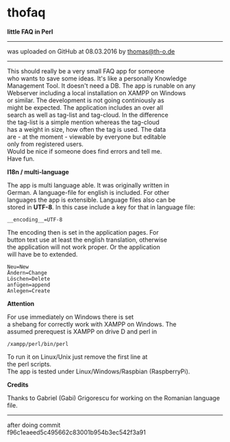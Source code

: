 # thofaq
**little FAQ in Perl**  

---  
  was uploaded on GitHub at 08.03.2016 by thomas@th-o.de  

---  
  This should really be a very small FAQ app for someone  
who wants to save some ideas. It's like a personally Knowledge  
Management Tool. It doesn't need a DB. The app is runable on any  
Webserver including a local installation on XAMPP on Windows  
or similar. The development is not going continiously as  
might be expected. The application includes an over all  
search as well as tag-list and tag-cloud. In the difference  
the tag-list is a simple mention whereas the tag-cloud  
has a weight in size, how often the tag is used. The data  
are - at the moment - viewable by everyone but editable  
only from registered users.  
Would be nice if someone does find errors and tell me.  
Have fun.  

**I18n / multi-language**  

The app is multi language able. It was originally written in  
German. A language-file for english is included. For other    
languages the app is extensible. Language files also can be  
stored in **UTF-8**. In this case include a key for that
in language file:

`__encoding__=UTF-8`

The encoding then is set in the application pages. For  
button text use at least the english translation, otherwise  
the application will not work proper. Or the application  
will have be to extended.

```
Neu=New
Ändern=Change
Löschen=Delete
anfügen=append
Anlegen=Create
```

**Attention**  

For use immediately on Windows there is set  
a shebang for correctly work with XAMPP on Windows. The  
assumed prerequest is XAMPP on drive D and perl in  

`/xampp/perl/bin/perl`  

To run it on Linux/Unix just remove the first line at  
the perl scripts.  
The app is tested under Linux/Windows/Raspbian (RaspberryPi).  

**Credits**

Thanks to Gabriel (Gabi) Grigorescu for working on the
Romanian language file.

---  
after doing commit  
f96c1eaeed5c495662c83001b954b3ec542f3a91
